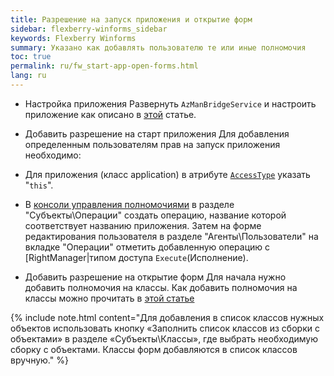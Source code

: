 ```yaml
---
title: Разрешение на запуск приложения и открытие форм
sidebar: flexberry-winforms_sidebar
keywords: Flexberry Winforms 
summary: Указано как добавлять пользователю те или иные полномочия
toc: true
permalink: ru/fw_start-app-open-forms.html
lang: ru
---
```


* Настройка приложения
Развернуть `AzManBridgeService` и настроить приложение как описано в [этой](how-to-start-work-with-right-manager.html)  статье.

* Добавить разрешение на старт приложения
Для добавления определенным пользователям прав на запуск приложения необходимо:
 
* Для приложения (класс application) в атрибуте [`AccessType`](fo_access-type.html) указать "`this`".

* В [консоли управления полномочиями](efs_security-console.html) в разделе "Субъекты\Операции" создать операцию, название которой соответствует названию приложения.
Затем на форме редактирования пользователя в разделе "Агенты\Пользователи" на вкладке "Операции" отметить добавленную операцию с [RightManager|типом доступа `Execute`(Исполнение).

* Добавить разрешение на открытие форм
Для начала нужно добавить полномочия на классы.
Как добавить полномочия на классы можно прочитать в [этой статье](fa_authority-classes.html) 

{% include note.html content="Для добавления в список классов нужных объектов использовать кнопку «Заполнить список классов из сборки с объектами» в разделе «Субъекты\Классы», где выбрать необходимую сборку с объектами. Классы форм добавляются в список классов вручную." %}
